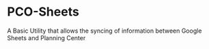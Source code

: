 # PCO-Sheets
A Basic Utility that allows the syncing of information between Google Sheets and Planning Center
